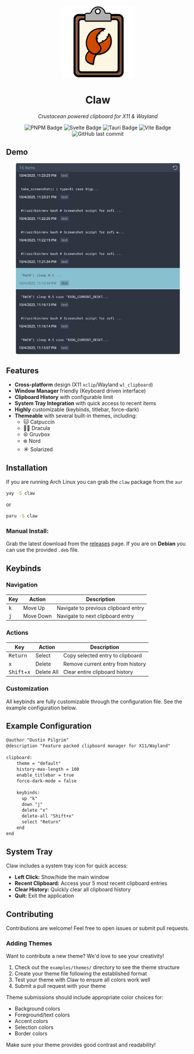 <p align=center>
 <img src="images/claw.png" alt="Claw Logo" width="200"/>
</p>

<h1 align=center>Claw</h1>
<p align=center>
 <em>Crustacean powered clipboard for X11 & Wayland</em>
</p>

<div align=center>
  <img src="https://img.shields.io/badge/pnpm-%234a4a4a.svg?style=for-the-badge&logo=pnpm&logoColor=f69220" alt="PNPM Badge">
  <img src="https://img.shields.io/badge/svelte-%23f1413d.svg?style=for-the-badge&logo=svelte&logoColor=white" alt="Svelte Badge">
  <img src="https://img.shields.io/badge/Tauri-FFC131?style=for-the-badge&logo=Tauri&logoColor=white" alt="Tauri Badge">
  <img src="https://img.shields.io/badge/vite-%23646CFF.svg?style=for-the-badge&logo=vite&logoColor=white" alt="Vite Badge">
  <img alt="GitHub last commit" src="https://img.shields.io/github/last-commit/saltnpepper97/claw?style=for-the-badge&color=4caf50">
</div>

## Demo

<p align=center>
  <img src="images/claw.gif" alt="Claw Demo" width="450" />
</p>

## Features
- **Cross-platform** design (X11 `xclip`/Wayland `wl_clipboard`)
- **Window Manager** friendly (Keyboard driven interface)
- **Clipboard History** with configurable limit
- **System Tray Integration** with quick access to recent items
- **Highly** customizable (keybinds, titlebar, force-dark)	
- **Themeable** with several built-in themes, including:
	- 🐱 Catpuccin
	- 🧛🏻 Dracula
	- ☮️ Gruvbox
	- ❄️ Nord
	- ☀️ Solarized

## Installation

If you are running Arch Linux you can grab the `claw` 
package from the `aur`

```bash
yay -S claw
```
or

```bash
paru -S claw
```

### Manual Install:
Grab the latest download from the [releases](https://github.com/saltnpepper97/claw/releases)
page. If you are on **Debian** you can use the provided `.deb` file.

## Keybinds

### Navigation
| Key | Action | Description |
|-----|--------|-------------|
| <kbd>k</kbd> | Move Up | Navigate to previous clipboard entry |
| <kbd>j</kbd> | Move Down | Navigate to next clipboard entry |

### Actions
| Key | Action | Description |
|-----|--------|-------------|
| <kbd>Return</kbd> | Select | Copy selected entry to clipboard |
| <kbd>x</kbd> | Delete | Remove current entry from history |
| <kbd>Shift</kbd>+<kbd>x</kbd> | Delete All | Clear entire clipboard history |

### Customization
All keybinds are fully customizable through the configuration file. See the example configuration below.

## Example Configuration

```rune
@author "Dustin Pilgrim"
@description "Feature packed clipboard manager for X11/Wayland"

clipboard:
    theme = "default"
    history-max-length = 100
    enable_titlebar = true
    force-dark-mode = false

    keybinds:
      up "k"
      down "j"
      delete "x"
      delete-all "Shift+x"
      select "Return"
    end
end
```

## System Tray

Claw includes a system tray icon for quick access:
- **Left Click:** Show/hide the main window
- **Recent Clipboard:** Access your 5 most recent clipboard entries
- **Clear History:** Quickly clear all clipboard history
- **Quit:** Exit the application

## Contributing

Contributions are welcome! Feel free to open issues or submit pull requests.

### Adding Themes

Want to contribute a new theme? We'd love to see your creativity!

1. Check out the `examples/themes/` directory to see the theme structure
2. Create your theme file following the established format
3. Test your theme with Claw to ensure all colors work well
4. Submit a pull request with your theme

Theme submissions should include appropriate color choices for:
- Background colors
- Foreground/text colors
- Accent colors
- Selection colors
- Border colors

Make sure your theme provides good contrast and readability!
